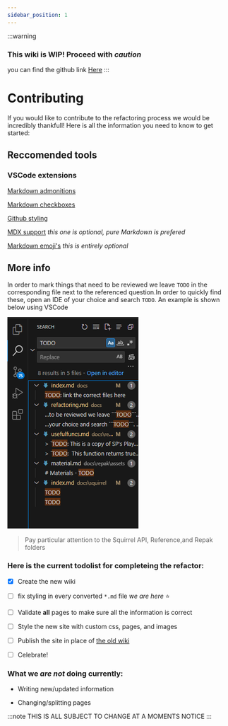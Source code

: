 ```yaml
---
sidebar_position: 1
---
```


:::warning 
### This wiki is WIP! Proceed with ***caution***
you can find the github link [Here](https://github.com/Caznix/ns-wiki)
:::


# Contributing

If you would like to contribute to the refactoring process we would be incredibly thankfull! Here is all the information you need to know to get started:

## Reccomended tools

### VSCode extensions

[Markdown admonitions](https://marketplace.visualstudio.com/items?itemName=TomasDahlqvist.markdown-admonitions)

[Markdown checkboxes](https://marketplace.visualstudio.com/items?itemName=bierner.markdown-checkbox)

[Github styling](https://marketplace.visualstudio.com/items?itemName=bierner.markdown-preview-github-styles)

[MDX support](https://marketplace.visualstudio.com/items?itemName=unifiedjs.vscode-mdx) *this one is optional, pure Markdown is prefered*

[Markdown emoji's](https://marketplace.visualstudio.com/items?itemName=bierner.markdown-emoji) *this is entirely optional*

## More info

In order to mark things that need to be reviewed we leave ```TODO``` in the corresponding file next to the referenced question.In order to quickly find these, open an IDE of your choice and search ```TODO```. An example is shown below using VSCode

![example](../static/img/todo_example.png)

> Pay particular attention to the Squirrel API, Reference,and Repak folders


### Here is the current todolist for completeing the refactor:

- [X] Create the new wiki 

- [ ] fix styling in every converted ```*.md``` file *we are here* ⭐

- [ ] Validate **all** pages to make sure all the information is correct

- [ ] Style the new site with custom css, pages, and images

- [ ] Publish the site in place of [the old wiki](https://r2northstar.readthedocs.io/en/latest/)

- [ ] Celebrate! 


### What we *are not* doing currently:

* Writing new/updated information

* Changing/splitting pages


:::note
THIS IS ALL SUBJECT TO CHANGE AT A MOMENTS NOTICE
:::

